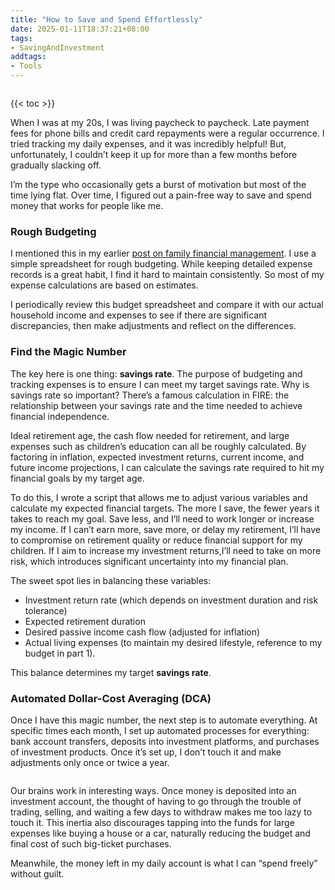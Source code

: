 ```yaml
---
title: "How to Save and Spend Effortlessly"
date: 2025-01-11T18:37:21+08:00
tags:
- SavingAndInvestment
addtags:
- Tools
---
```


<div style="text-align: center">
    <span class="image fit" style="max-width: 500px;"><img src="https://s3.ap-southeast-1.amazonaws.com/littlecheesecake.me/money.sense/save_and_spend_effortlessly/save_effortlessly_cover.jpg" alt="" /></span>
</div>

{{< toc >}}

When I was at my 20s, I was living paycheck to paycheck. Late payment fees for phone bills and credit card repayments were a regular occurrence. I tried tracking my daily expenses, and it was incredibly helpful! But, unfortunately, I couldn’t keep it up for more than a few months before gradually slacking off.  

I’m the type who occasionally gets a burst of motivation but most of the time lying flat. Over time, I figured out a pain-free way to save and spend money that works for people like me.

### Rough Budgeting

I mentioned this in my earlier [post on family financial management](/posts/income-earning-family-wealth-management/). I use a simple spreadsheet for rough budgeting. While keeping detailed expense records is a great habit, I find it hard to maintain consistently. So most of my expense calculations are based on estimates.  

I periodically review this budget spreadsheet and compare it with our actual household income and expenses to see if there are significant discrepancies, then make adjustments and reflect on the differences.

### Find the Magic Number

The key here is one thing: **savings rate**. The purpose of budgeting and tracking expenses is to ensure I can meet my target savings rate. Why is savings rate so important? There’s a famous calculation in FIRE: the relationship between your savings rate and the time needed to achieve financial independence.

Ideal retirement age, the cash flow needed for retirement, and large expenses such as children’s education can all be roughly calculated. By factoring in inflation, expected investment returns, current income, and future income projections, I can calculate the savings rate required to hit my financial goals by my target age.

To do this, I wrote a script that allows me to adjust various variables and calculate my expected financial targets. The more I save, the fewer years it takes to reach my goal. Save less, and I’ll need to work longer or increase my income. If I can’t earn more, save more, or delay my retirement, I’ll have to compromise on retirement quality or reduce financial support for my children. If I aim to increase my investment returns,I’ll need to take on more risk, which introduces significant uncertainty into my financial plan.

The sweet spot lies in balancing these variables:  
- Investment return rate (which depends on investment duration and risk tolerance)  
- Expected retirement duration
- Desired passive income cash flow (adjusted for inflation)  
- Actual living expenses (to maintain my desired lifestyle, reference to my budget in part 1).  

This balance determines my target **savings rate**.

### Automated Dollar-Cost Averaging (DCA)

Once I have this magic number, the next step is to automate everything. At specific times each month, I set up automated processes for everything: bank account transfers, deposits into investment platforms, and purchases of investment products. Once it’s set up, I don’t touch it and make adjustments only once or twice a year.

<div>
    <span class="image fit" style="max-width: 1000px;"><img src="https://s3.ap-southeast-1.amazonaws.com/littlecheesecake.me/money.sense/save_and_spend_effortlessly/FIRE-monthly-income-distribution-2024-hidecost.png" alt="" /></span>
</div>

Our brains work in interesting ways. Once money is deposited into an investment account, the thought of having to go through the trouble of trading, selling, and waiting a few days to withdraw makes me too lazy to touch it. This inertia also discourages tapping into the funds for large expenses like buying a house or a car, naturally reducing the budget and final cost of such big-ticket purchases. 

Meanwhile, the money left in my daily account is what I can “spend freely” without guilt.  
